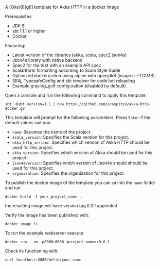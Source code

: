 A [Giter8][g8] template for Akka HTTP in a docker image

Prerequisites:
- JDK 8
- sbt 1.1.1 or higher
- Docker 

Featuring:
- Latest version of the libraries (akka, scala, spec2 json4s)
- Json4s library with native backend
- Spec2 for the test with an example API spec
- Scalariform formatting according to Scala Style Guide
- Optimized dockerization using alpine with openjdk8 (image is ~120MB)
- Slf4j, TypesafeConfig and sbt revolver for code hot reloading
- Example graylog_gelf configuration (disabled by default)


Open a console and run the following command to apply this template:
 ```
sbt -Dsbt.version=1.1.1 new https://github.com/araspitzu/akka-http-docker.g8
 ```

This template will prompt for the following parameters. Press `Enter` if the default values suit you:
- `name`: Becomes the name of the project.
- `scala_version`: Specifies the Scala version for this project.
- `akka_http_version`: Specifies which version of Akka HTTP should be used for this project.
- `akka_version`: Specifies which version of Akka should be used for this project.
- `json4sVersion`: Specifies which version of Json4s should should be used for this project.
- `organization`: Specifies the organization for this project.

To publish the docker image of the template you can `cd` into the `name` folder and run 
```
docker build -t your_project_name .    
```
the resulting image will have version tag 0.0.1 appended

Verify the image has been published with:
```
docker image ls 
```

To run the example webserver execute:
```
docker run --rm -p8080:8080 <project_name>:0.0.1
```

Check its functioning with:
```
curl localhost:8080/hello/your_name
```